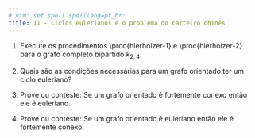 ```yaml
---
# vim: set spell spelllang=pt_br:
title: 11 - Ciclos eulerianos e o problema do carteiro chinês
---
```


1. Execute os procedimentos \proc{hierholzer-1} e \proc{hierholzer-2} para
   o grafo completo bipartido $k_{2, 4}$.

2. Quais são as condições necessárias para um grafo orientado ter um ciclo
   euleriano?

3. Prove ou conteste: Se um grafo orientado é fortemente conexo então ele
   é euleriano.

4. Prove ou conteste: Se um grafo orientado é euleriano então ele é fortemente
   conexo.
